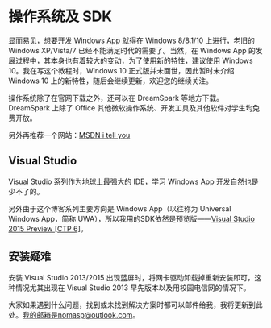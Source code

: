 # 操作系统及 SDK

显而易见，想要开发 Windows App 就得在 Windows 8/8.1/10 上进行，老旧的 Windows XP/Vista/7 已经不能满足时代的需要了。当然，在 Windows App 的发展过程中，其本身也有着较大的变动，为了使用新的特性，建议使用 Windows 10。我在写这个教程时，Windows 10 正式版并未面世，因此暂时未介绍 Windows 10 上的新特性，随后会继续更新，欢迎您的继续关注。

操作系统除了在官网下载之外，还可以在 DreamSpark 等地方下载。DreamSpark 上除了 Office 其他微软操作系统、开发工具及其他软件对学生均免费开放。

另外再推荐一个网站：[MSDN i tell you](http://itellyou.cn/)

## Visual Studio

Visual Studio 系列作为地球上最强大的 IDE，学习 Windows App 开发自然也是少不了的。

另外由于这个博客系列主要方向是 Windows App（以往称为 Universal Windows App，简称 UWA），所以我用的SDK依然是预览版——[Visual Studio 2015 Preview \[CTP 6\]](https://www.visualstudio.com/downloads/visual-studio-2015-ctp-vs)。

## 安装疑难

安装 Visual Studio 2013/2015 出现蓝屏时，将网卡驱动卸载掉重新安装即可，这种情况尤其出现在 Visual Studio 2013 早先版本以及用校园电信网的情况下。

大家如果遇到什么问题，找到或未找到解决方案时都可以邮件给我，我将更新到此处。我的邮箱是nomasp@outlook.com。